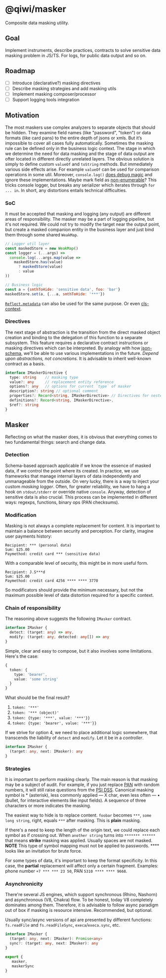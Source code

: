 # @qiwi/masker
Composite data masking utility.

## Goal
Implement instruments, describe practices, contracts to solve sensitive data masking problem in JS/TS.
For logs, for public data output and so on.

## Roadmap
- [ ] Introduce (declarative?) masking directives  
- [ ] Describe masking strategies and add masking utils  
- [ ] Implement masking composer/processor  
- [ ] Support logging tools integration  

## Motivation
The most maskers use complex analyzers to separate objects that should be hidden. 
They examine field names (like "password", "token") or data formats (like card pans) to the entire depth of jsons or xmls. 
But it’s impossible to cover all cases fully automatically. Sometimes the masking rule can be defined only in the business logic context.
The stage in which we determine the need for data masking and the stage of data output are ofter located in different directly unrelated layers.
The obvious solution is simply to define custom `valueOf` and `toString` methods. But immediately various side effects arise.
For example `valueOf` can be used for comparison operations in some util. Moreover, `console.log()` [does debug magic](https://stackoverflow.com/questions/36215379/does-console-log-invokes-tostring-method-of-an-object) and ignore these implementations.
Maybe mark field as [non-enumerable](https://developer.mozilla.org/en-US/docs/Web/JavaScript/Enumerability_and_ownership_of_properties)? 
This tricks console logger, but breaks any serializer which iterates through `for ... in`.
In short, any distortions entails technical difficulties.

### SoC
It must be accepted that masking and logging (any output) are different areas of responsibility.
The masker may be a part of logging pipeline, but it's not required.
We could not try to modify the target near the output point, but create a masked companion entity in the business layer and just bind them through some shared `WeakMap`.
```javascript
// Logger util layer
const maskedStore = new WeakMap()
const logger = (...args) =>
  console.log(...args.map(value => 
    maskedStore.has(value)
      ? maskedStore(value)
      : value
))

// Business logic
const a = {smthToHide: 'sensitive data', foo: 'bar'}
maskedStore.set(a, {...a, smthToHide: '***'})
```
[`Reflect.metadata`](https://github.com/rbuckton/reflect-metadata) can also be used for the same purpose. Or even [cls-context](https://github.com/jeff-lewis/cls-hooked).
 
### Directives
The next stage of abstraction is the transition from the direct masked object creation and binding to the delegation of this function to a separate subsystem.
This feature requires a declarative contract instructions or masking directives which can be interpreted.
By analogy with how [json-schema](https://json-schema.org/), we'll be able to use various implementations in the future. _Depend upon abstractions, not concretions._
It is advisable to inherit well-known contract as a basis.
```typescript
interface IMaskerDirective {
  type: string    // masking type
  value?: any     // replacement entity reference
  options?: any   // options for current `type` of masker
  description?: string // optional comment 
  properties?: Record<string, IMaskerDirective> // Directives for nested props
  definitions?: Record<string, IMaskerDirective>,
  $ref?: string
}
```

## Masker
Reflecting on what the masker does, it is obvious that everything comes to two fundamental things: search and change data.
### Detection
Schema-based approach applicable if we know the essence of masked data, if we control the point where its created. 
In practice, we use frameworks that manage internal layers of data independently and unmanageable from the outside.
On very lucky, there is a way to inject your custom _masking logger_. Often, for greater reliability, we have to hang a hook on `stdout/stderr` or override native `console`.
Anyway, detection of sensitive data is also crucial. This process can be implemented in different ways: regexps, functions, binary ops (PAN checksums).

### Modification
Masking is not always a complete replacement for content. It is important to maintain a balance between security and perception.
For clarity, imagine user payments history:
```
Recipient: *** (personal data)
Sum: $25.00
Paymethod: credit card *** (sensitive data)
```
With a comparable level of security, this might be in more useful form.
```
Recipient: J.S***d
Sum: $25.00
Paymethod: credit card 4256 **** **** 3770
```
So modificators should provide the minimum necessary, but not the maximum possible level of data distortion required for a specific context.

### Chain of responsibility
The reasoning above suggests the following `IMasker` contract.
```typescript
interface IMasker {
  detect: (target: any) => any,
  modify: (target: any, detected: any[]) => any
}
```
Simple, clear and easy to compose, but it also involves some limitations.  
Here's the case: 
```typescript
{
  token: {
    type: 'bearer',
    value: 'some string'    
  }
}
```
What should be the final result?
1) `token: '***'`
2) `token: '*** (object)'`
3) `token: {type: '***', value: '***'}}`
4) `token: {type: 'bearer', value: '***'}}`

If we strive for option 4, we need to place additional logic somewhere, that transcends the liability of `detect` and `modify`. Let it be in a _controller_. 
```typescript
interface IMasker {
  (target: any, next: IMasker): any
}
```

### Strategies
It is important to perform masking clearly. The main reason is that masking may be a subject of audit.
For example, if you just replace [PAN](https://en.wikipedia.org/wiki/Payment_card_number) with random numbers, it will still raise questions from the [PSI DSS](https://en.wikipedia.org/wiki/Payment_Card_Industry_Data_Security_Standard).
Canonical masking symbol is * (asterisk), less commonly applied — X char, even less often — • (bullet, for interactive elements like input fields).
A sequence of three characters or more indicates the masking.

The easiest way to hide is to replace content. `foobar` becomes `***`, `some long string`, right, equals `***` after masking. This is **plain** masking.  

If there's a need to keep the length of the origin text, we could replace each symbol as if crossing out. When `another string` turns into `******* ******` that means **strike** masking was applied.
Usually spaces are not masked. **NOTE** This type of symbol mapping must not be applied to passwords. **** looks like an invitation for brute force.

For some types of data, it's important to keep the format specificity. In this case, the **partial** replacement will affect only a certain fragment.
Examples: phone number `+7 *** *** 23 50`, PAN `5310 **** **** 9668`.

### Asynchronicity
There're several JS engines, which support synchronous (Rhino, Nashorn) and asynchronous (V8, Chakra) flow.
To be honest, today V8 completely dominates among them.
Therefore, it is advisable to follow async paradigm out of box if masking is resource intensive. Recommended, but optional.

Usually sync/async versions of api are presented by different functions: `fs.readFile` and `fs.readFileSync`, `execa`/`execa.sync`, etc.

```typescript
interface IMasker {
  (target: any, next: IMasker): Promise<any>
  sync?: (target: any, next: IMasker): any
}
```
```typescript
export {
   masker,
   maskerSync
}
```
